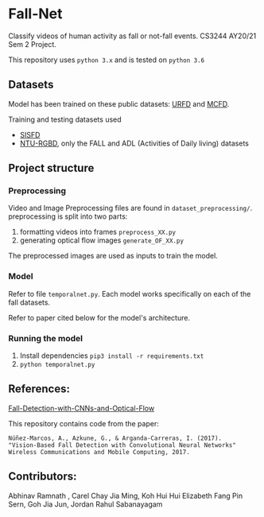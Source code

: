 # Fall-Net

Classify videos of human activity as fall or not-fall events. CS3244 AY20/21 Sem 2 Project.

This repository uses `python 3.x` and is tested on `python 3.6`

## Datasets
Model has been trained on these public datasets: [URFD](http://fenix.univ.rzeszow.pl/~mkepski/ds/uf.html) and
[MCFD](http://www.iro.umontreal.ca/~labimage/Dataset/).

Training and testing datasets used
- [SISFD](http://sistemic.udea.edu.co/en/investigacion/proyectos/english-falls/)
- [NTU-RGBD](http://rose1.ntu.edu.sg/datasets/actionrecognition.asp), only the FALL and ADL (Activities of Daily living) datasets

## Project structure
### Preprocessing 
Video and Image Preprocessing files are found in `dataset_preprocessing/`. 
preprocessing is split into two parts: 
1. formatting videos into frames `preprocess_XX.py`
2. generating optical flow images `generate_OF_XX.py`

The preprocessed images are used as inputs to train the model.

### Model
Refer to file `temporalnet.py`. Each model works specifically on each of the fall datasets.

Refer to paper cited below for the model's architecture.

### Running the model
1. Install dependencies `pip3 install -r requirements.txt`
2. `python temporalnet.py`

## References:

[Fall-Detection-with-CNNs-and-Optical-Flow](https://github.com/AdrianNunez/Fall-Detection-with-CNNs-and-Optical-Flow)

This repository contains code from the paper:
```
Núñez-Marcos, A., Azkune, G., & Arganda-Carreras, I. (2017).
"Vision-Based Fall Detection with Convolutional Neural Networks"
Wireless Communications and Mobile Computing, 2017.
```

## Contributors: 
Abhinav Ramnath , Carel Chay Jia Ming, Koh Hui Hui Elizabeth
Fang Pin Sern, Goh Jia Jun, Jordan Rahul Sabanayagam
